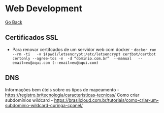 # Web Development

[Go Back](../)

## Certificados SSL

* Para renovar certifcados de um servidor web com docker - `docker run --rm -ti   -v $(pwd)/letsencrypt:/etc/letsencrypt certbot/certbot certonly --agree-tos -n  -d “dominio.com.br”  --manual   --email=eu@aqui.com (--email=eu@aqui.com)`

## DNS

Informações bem úteis sobre os tipos de mapeamento - https://registro.br/tecnologia/caracteristicas-tecnicas/
Como criar subdomínios wildcard - https://brasilcloud.com.br/tutoriais/como-criar-um-subdominio-wildcard-curinga-cpanel/
